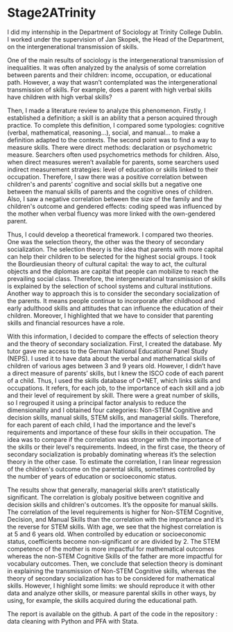 # Stage2ATrinity


I did my internship in the Department of Sociology at Trinity College Dublin. I worked under the supervision of Jan Skopek, the Head of the Department, on the intergenerational transmission of skills. 

One of the main results of sociology is the intergenerational transmission of inequalities. It was often analyzed by the analysis of some correlation between parents and their children: income, occupation, or educational path. However, a way that wasn’t contemplated was the intergenerational transmission of skills. For example, does a parent with high verbal skills have children with high verbal skills? 

Then, I made a literature review to analyze this phenomenon. Firstly, I established a definition; a skill is an ability that a person acquired through practice. To complete this definition, I compared some typologies: cognitive (verbal, mathematical, reasoning…), social, and manual… to make a definition adapted to the contexts. The second point was to find a way to measure skills. There were direct methods: declaration or psychometric measure. Searchers often used psychometrics methods for children. Also, when direct measures weren’t available for parents, some searchers used indirect measurement strategies: level of education or skills linked to their occupation. Therefore, I saw there was a positive correlation between children's and parents’ cognitive and social skills but a negative one between the manual skills of parents and the cognitive ones of children. Also, I saw a negative correlation between the size of the family and the children's outcome and gendered effects: coding speed was influenced by the mother when verbal fluency was more linked with the own-gendered parent. 

Thus, I could develop a theoretical framework. I compared two theories. One was the selection theory, the other was the theory of secondary socialization. The selection theory is the idea that parents with more capital can help their children to be selected for the highest social groups. I took the Bourdieusian theory of cultural capital: the way to act, the cultural objects and the diplomas are capital that people can mobilize to reach the prevailing social class. Therefore, the intergenerational transmission of skills is explained by the selection of school systems and cultural institutions. Another way to approach this is to consider the secondary socialization of the parents. It means people continue to incorporate after childhood and early adulthood skills and attitudes that can influence the education of their children. Moreover, I highlighted that we have to consider that parenting skills and financial resources have a role. 

With this information, I decided to compare the effects of selection theory and the theory of secondary socialization. First, I created the database. My tutor gave me access to the German National Educational Panel Study (NEPS). I used it to have data about the verbal and mathematical skills of children of various ages between 3 and 9 years old. However, I didn’t have a direct measure of parents’ skills, but I knew the ISCO code of each parent of a child. Thus, I used the skills database of O*NET, which links skills and occupations. It refers, for each job, to the importance of each skill and a job and their level of requirement by skill. There were a great number of skills, so I regrouped it using a principal factor analysis to reduce the dimensionality and I obtained four categories: Non-STEM Cognitive and decision skills, manual skills, STEM skills, and managerial skills. Therefore, for each parent of each child, I had the importance and the level's requirements and importance of these four skills in their occupation. The idea was to compare if the correlation was stronger with the importance of the skills or their level's requirements. Indeed, in the first case, the theory of secondary socialization is probably dominating whereas it’s the selection theory in the other case. To estimate the correlation, I ran linear regression of the children's outcome on the parental skills, sometimes controlled by the number of years of education or socioeconomic status.

The results show that generally, managerial skills aren’t statistically significant. The correlation is globaly positive between cognitive and decision skills and children's outcomes. It’s the opposite for manual skills. The correlation of the level requirements is higher for Non-STEM Cognitive, Decision, and Manual Skills than the correlation with the importance and it’s the reverse for STEM skills. With age, we see that the highest correlation is at 5 and 6 years old. When controlled by education or socioeconomic status, coefficients become non-significant or are divided by 2. The STEM competence of the mother is more impactful for mathematical outcomes whereas the non-STEM Cognitive Skills of the father are more impactful for vocabulary outcomes. Then, we conclude that selection theory is dominant in explaining the transmission of Non-STEM Cognitive skills, whereas the theory of secondary socialization has to be considered for mathematical skills. However, I highlight some limits: we should reproduce it with other data and analyze other skills, or measure parental skills in other ways, by using, for example, the skills acquired during the educational path.

The report is available on the github. 
A part of the code in the repository : data cleaning with Python and PFA with Stata. 
